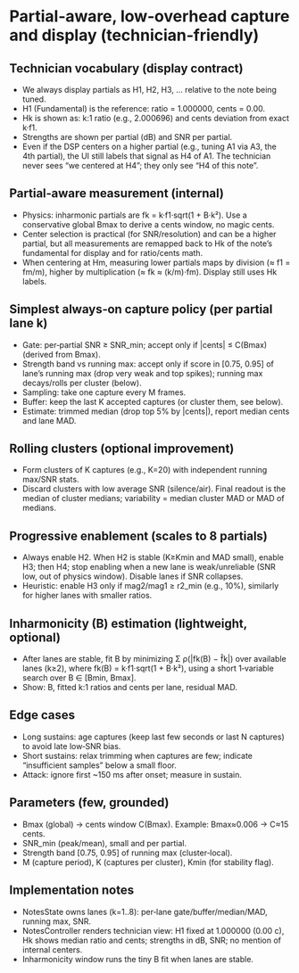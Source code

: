 # Partial‑aware, low‑overhead capture and display (technician‑friendly)

## Technician vocabulary (display contract)
- We always display partials as H1, H2, H3, … relative to the note being tuned.
- H1 (Fundamental) is the reference: ratio = 1.000000, cents = 0.00.
- Hk is shown as: k:1 ratio (e.g., 2.000696) and cents deviation from exact k·f1.
- Strengths are shown per partial (dB) and SNR per partial.
- Even if the DSP centers on a higher partial (e.g., tuning A1 via A3, the 4th partial), the UI still labels that signal as H4 of A1. The technician never sees “we centered at H4”; they only see “H4 of this note”.

## Partial‑aware measurement (internal)
- Physics: inharmonic partials are fk = k·f1·sqrt(1 + B·k²). Use a conservative global Bmax to derive a cents window, no magic cents.
- Center selection is practical (for SNR/resolution) and can be a higher partial, but all measurements are remapped back to Hk of the note’s fundamental for display and for ratio/cents math.
- When centering at Hm, measuring lower partials maps by division (≈ f1 = fm/m), higher by multiplication (≈ fk ≈ (k/m)·fm). Display still uses Hk labels.

## Simplest always‑on capture policy (per partial lane k)
- Gate: per‑partial SNR ≥ SNR_min; accept only if |cents| ≤ C(Bmax) (derived from Bmax).
- Strength band vs running max: accept only if score in [0.75, 0.95] of lane’s running max (drop very weak and top spikes); running max decays/rolls per cluster (below).
- Sampling: take one capture every M frames.
- Buffer: keep the last K accepted captures (or cluster them, see below).
- Estimate: trimmed median (drop top 5% by |cents|), report median cents and lane MAD.

## Rolling clusters (optional improvement)
- Form clusters of K captures (e.g., K=20) with independent running max/SNR stats.
- Discard clusters with low average SNR (silence/air). Final readout is the median of cluster medians; variability = median cluster MAD or MAD of medians.

## Progressive enablement (scales to 8 partials)
- Always enable H2. When H2 is stable (K≥Kmin and MAD small), enable H3; then H4; stop enabling when a new lane is weak/unreliable (SNR low, out of physics window). Disable lanes if SNR collapses.
- Heuristic: enable H3 only if mag2/mag1 ≥ r2_min (e.g., 10%), similarly for higher lanes with smaller ratios.

## Inharmonicity (B) estimation (lightweight, optional)
- After lanes are stable, fit B by minimizing Σ ρ(|fk(B) − f̂k|) over available lanes (k≥2), where fk(B) = k·f1·sqrt(1 + B·k²), using a short 1‑variable search over B ∈ [Bmin, Bmax].
- Show: B, fitted k:1 ratios and cents per lane, residual MAD.

## Edge cases
- Long sustains: age captures (keep last few seconds or last N captures) to avoid late low‑SNR bias.
- Short sustains: relax trimming when captures are few; indicate “insufficient samples” below a small floor.
- Attack: ignore first ~150 ms after onset; measure in sustain.

## Parameters (few, grounded)
- Bmax (global) → cents window C(Bmax). Example: Bmax≈0.006 → C≈15 cents.
- SNR_min (peak/mean), small and per partial.
- Strength band [0.75, 0.95] of running max (cluster‑local).
- M (capture period), K (captures per cluster), Kmin (for stability flag).

## Implementation notes
- NotesState owns lanes (k=1..8): per‑lane gate/buffer/median/MAD, running max, SNR.
- NotesController renders technician view: H1 fixed at 1.000000 (0.00 c), Hk shows median ratio and cents; strengths in dB, SNR; no mention of internal centers.
- Inharmonicity window runs the tiny B fit when lanes are stable.
